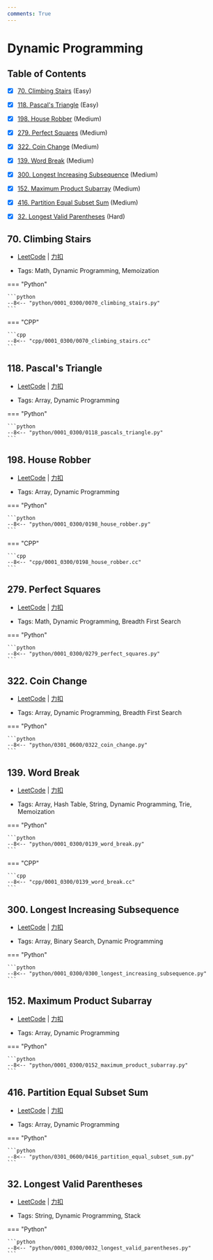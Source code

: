 ```yaml
---
comments: True
---
```


# Dynamic Programming

## Table of Contents

- [x] [70. Climbing Stairs](#70-climbing-stairs) (Easy)
- [x] [118. Pascal's Triangle](#118-pascals-triangle) (Easy)
- [x] [198. House Robber](#198-house-robber) (Medium)
- [x] [279. Perfect Squares](#279-perfect-squares) (Medium)
- [x] [322. Coin Change](#322-coin-change) (Medium)
- [x] [139. Word Break](#139-word-break) (Medium)
- [x] [300. Longest Increasing Subsequence](#300-longest-increasing-subsequence) (Medium)
- [x] [152. Maximum Product Subarray](#152-maximum-product-subarray) (Medium)
- [x] [416. Partition Equal Subset Sum](#416-partition-equal-subset-sum) (Medium)
- [x] [32. Longest Valid Parentheses](#32-longest-valid-parentheses) (Hard)


## 70. Climbing Stairs

-    [LeetCode](https://leetcode.com/problems/climbing-stairs/) | [力扣](https://leetcode.cn/problems/climbing-stairs/)

-   Tags: Math, Dynamic Programming, Memoization

=== "Python"

    ```python
    --8<-- "python/0001_0300/0070_climbing_stairs.py"
    ```

=== "CPP"

    ```cpp
    --8<-- "cpp/0001_0300/0070_climbing_stairs.cc"
    ```



## 118. Pascal's Triangle

-    [LeetCode](https://leetcode.com/problems/pascals-triangle/) | [力扣](https://leetcode.cn/problems/pascals-triangle/)

-   Tags: Array, Dynamic Programming

=== "Python"

    ```python
    --8<-- "python/0001_0300/0118_pascals_triangle.py"
    ```



## 198. House Robber

-    [LeetCode](https://leetcode.com/problems/house-robber/) | [力扣](https://leetcode.cn/problems/house-robber/)

-   Tags: Array, Dynamic Programming

=== "Python"

    ```python
    --8<-- "python/0001_0300/0198_house_robber.py"
    ```

=== "CPP"

    ```cpp
    --8<-- "cpp/0001_0300/0198_house_robber.cc"
    ```



## 279. Perfect Squares

-    [LeetCode](https://leetcode.com/problems/perfect-squares/) | [力扣](https://leetcode.cn/problems/perfect-squares/)

-   Tags: Math, Dynamic Programming, Breadth First Search

=== "Python"

    ```python
    --8<-- "python/0001_0300/0279_perfect_squares.py"
    ```



## 322. Coin Change

-    [LeetCode](https://leetcode.com/problems/coin-change/) | [力扣](https://leetcode.cn/problems/coin-change/)

-   Tags: Array, Dynamic Programming, Breadth First Search

=== "Python"

    ```python
    --8<-- "python/0301_0600/0322_coin_change.py"
    ```



## 139. Word Break

-    [LeetCode](https://leetcode.com/problems/word-break/) | [力扣](https://leetcode.cn/problems/word-break/)

-   Tags: Array, Hash Table, String, Dynamic Programming, Trie, Memoization

=== "Python"

    ```python
    --8<-- "python/0001_0300/0139_word_break.py"
    ```

=== "CPP"

    ```cpp
    --8<-- "cpp/0001_0300/0139_word_break.cc"
    ```



## 300. Longest Increasing Subsequence

-    [LeetCode](https://leetcode.com/problems/longest-increasing-subsequence/) | [力扣](https://leetcode.cn/problems/longest-increasing-subsequence/)

-   Tags: Array, Binary Search, Dynamic Programming

=== "Python"

    ```python
    --8<-- "python/0001_0300/0300_longest_increasing_subsequence.py"
    ```



## 152. Maximum Product Subarray

-    [LeetCode](https://leetcode.com/problems/maximum-product-subarray/) | [力扣](https://leetcode.cn/problems/maximum-product-subarray/)

-   Tags: Array, Dynamic Programming

=== "Python"

    ```python
    --8<-- "python/0001_0300/0152_maximum_product_subarray.py"
    ```



## 416. Partition Equal Subset Sum

-    [LeetCode](https://leetcode.com/problems/partition-equal-subset-sum/) | [力扣](https://leetcode.cn/problems/partition-equal-subset-sum/)

-   Tags: Array, Dynamic Programming

=== "Python"

    ```python
    --8<-- "python/0301_0600/0416_partition_equal_subset_sum.py"
    ```



## 32. Longest Valid Parentheses

-    [LeetCode](https://leetcode.com/problems/longest-valid-parentheses/) | [力扣](https://leetcode.cn/problems/longest-valid-parentheses/)

-   Tags: String, Dynamic Programming, Stack

=== "Python"

    ```python
    --8<-- "python/0001_0300/0032_longest_valid_parentheses.py"
    ```
